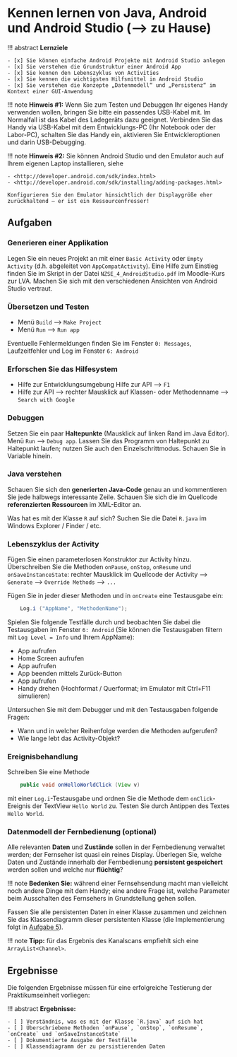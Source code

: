 # Kennen lernen von Java, Android und Android Studio (--> zu Hause)


!!! abstract
    **Lernziele**

    - [x] Sie können einfache Android Projekte mit Android Studio anlegen
    - [x] Sie verstehen die Grundstruktur einer Android App
    - [x] Sie kennen den Lebenszyklus von Activities
    - [x] Sie kennen die wichtigsten Hilfsmittel in Android Studio
    - [x] Sie verstehen die Konzepte „Datenmodell“ und „Persistenz“ im Kontext einer GUI-Anwendung

!!! note
    **Hinweis #1:** Wenn Sie zum Testen und Debuggen Ihr eigenes Handy verwenden wollen, bringen Sie bitte ein passendes USB-Kabel mit. Im Normalfall ist das Kabel des Ladegeräts dazu geeignet. Verbinden Sie das Handy via USB-Kabel mit dem Entwicklungs-PC (Ihr Notebook oder der Labor-PC), schalten Sie das Handy ein, aktivieren Sie Entwickleroptionen und darin USB-Debugging.

!!! note
    **Hinweis #2:** Sie können Android Studio und den Emulator auch auf Ihrem eigenen Laptop installieren, siehe 

    - <http://developer.android.com/sdk/index.html>
    - <http://developer.android.com/sdk/installing/adding-packages.html>

    Konfigurieren Sie den Emulator hinsichtlich der Displaygröße eher zurückhaltend – er ist ein Ressourcenfresser!

## Aufgaben

### Generieren einer Applikation
Legen Sie ein neues Projekt an mit einer `Basic Activity` oder `Empty Activity` (d.h. abgeleitet von `AppCompatActivity`). Eine Hilfe zum Einstieg finden Sie im Skript in der Datei `NZSE_4_AndroidStudio.pdf` im Moodle-Kurs zur LVA. Machen Sie sich mit den verschiedenen Ansichten von Android Studio vertraut.

### Übersetzen und Testen
* Menü `Build` --> `Make Project` 
* Menü `Run` --> `Run app`

Eventuelle Fehlermeldungen finden Sie im Fenster `0: Messages`, Laufzeitfehler und Log im Fenster `6: Android`

### Erforschen Sie das Hilfesystem
* Hilfe zur Entwicklungsumgebung Hilfe zur API --> `F1`
* Hilfe zur API --> rechter Mausklick auf Klassen- oder Methodenname --> `Search with Google`

### Debuggen
Setzen Sie ein paar **Haltepunkte** (Mausklick auf linken Rand im Java Editor). Menü `Run` --> `Debug app`. Lassen Sie das Programm von Haltepunkt zu Haltepunkt laufen; nutzen Sie auch den Einzelschrittmodus. Schauen Sie in Variable hinein.

### Java verstehen
Schauen Sie sich den **generierten Java-Code** genau an und kommentieren Sie jede halbwegs interessante Zeile. Schauen Sie sich die im Quellcode **referenzierten Ressourcen** im XML-Editor an.

Was hat es mit der Klasse `R` auf sich? Suchen Sie die Datei `R.java` im Windows Explorer / Finder / etc.

### Lebenszyklus der Activity
Fügen Sie einen parameterlosen Konstruktor zur Activity hinzu. Überschreiben Sie die Methoden `onPause`, `onStop`, `onResume` und `onSaveInstanceState`: rechter Mausklick im Quellcode der Activity --> `Generate` --> `Override Methods` --> `...`

Fügen Sie in jeder dieser Methoden und in `onCreate` eine Testausgabe ein:

``` java
    Log.i ("AppName", "MethodenName");
```

Spielen Sie folgende Testfälle durch und beobachten Sie dabei die Testausgaben im Fenster `6: Android` (Sie können die Testausgaben filtern mit `Log Level = Info` und Ihrem AppName):

* App aufrufen
* Home Screen aufrufen
* App aufrufen
* App beenden mittels Zurück-Button
* App aufrufen
* Handy drehen (Hochformat / Querformat; im Emulator mit Ctrl+F11 simulieren)

Untersuchen Sie mit dem Debugger und mit den Testausgaben folgende Fragen:

* Wann und in welcher Reihenfolge werden die Methoden aufgerufen?
* Wie lange lebt das Activity-Objekt?


### Ereignisbehandlung
Schreiben Sie eine Methode
``` java
    public void onHelloWorldClick (View v)
```
mit einer `Log.i`-Testausgabe und ordnen Sie die Methode dem `onClick`-Ereignis der TextView `Hello World` zu. Testen Sie durch Antippen des Textes `Hello World`.


### Datenmodell der Fernbedienung (optional)
Alle relevanten **Daten** und **Zustände** sollen in der Fernbedienung verwaltet werden; der Fernseher ist quasi ein reines Display. Überlegen Sie, welche Daten und Zustände innerhalb der Fernbedienung **persistent gespeichert** werden sollen und welche nur **flüchtig**?

!!! note
    **Bedenken Sie:** während einer Fernsehsendung macht man vielleicht noch andere Dinge mit dem Handy; eine andere Frage ist, welche Parameter beim Ausschalten des Fernsehers in Grundstellung gehen sollen. 

Fassen Sie alle persistenten Daten in einer Klasse zusammen und zeichnen Sie das Klassendiagramm dieser persistenten Klasse (die Implementierung folgt in [Aufgabe 5](termin5.md)).

!!! note
    __Tipp:__ für das Ergebnis des Kanalscans empfiehlt sich eine `ArrayList<Channel>`.


## Ergebnisse

Die folgenden Ergebnisse müssen für eine erfolgreiche Testierung der Praktikumseinheit vorliegen:

!!! abstract
    __Ergebnisse:__

    - [ ] Verständnis, was es mit der Klasse `R.java` auf sich hat
    - [ ] Überschriebene Methoden `onPause`, `onStop`, `onResume`, `onCreate` und `onSaveInstanceState`
    - [ ] Dokumentierte Ausgabe der Testfälle
    - [ ] Klassendiagramm der zu persistierenden Daten